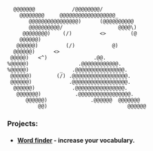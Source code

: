                                       
      @@@@@@@            /@@@@@@@@/             
        @@@@@@@@     @@@@@@@@@@@@@@@@@@_       
           @@@@@@@@@@@@@@@@)      (@@@@@@@@@@   
           @@@@@@@@@@/                  @@@@\)  
         @@@@@@@@)    (/)         <>        (@     
        @@@@@@)                                 
       @@@@@@)         (/)            @)        
      @@@@@@)      <>                 
     @@@@@)   <^)               .@@.            
    %@@@@@)                .@@@@@@@@@@@@.       
    %@@@@@)          _   .@@@@@@@@@@@@@@@@.     
     @@@@@@)        (/) .@@@@@@@@@@@@@@@@@@.    
     @@@@@@)            .@@@@@@@@@@@@@@@@@@.    
      @@@@@@)            .@@@@@@@@@@@@@@@@.     
       @@@@@@@)           .@@@@@@@@@@@@@@@@@.   
          @@@@@@)              .@@@@@@  @@@@@@@ 
              @@)                          @@@@@@


### Projects: 

- #### [Word finder](https://word-finder-project-23.herokuapp.com/) - increase your vocabulary.


